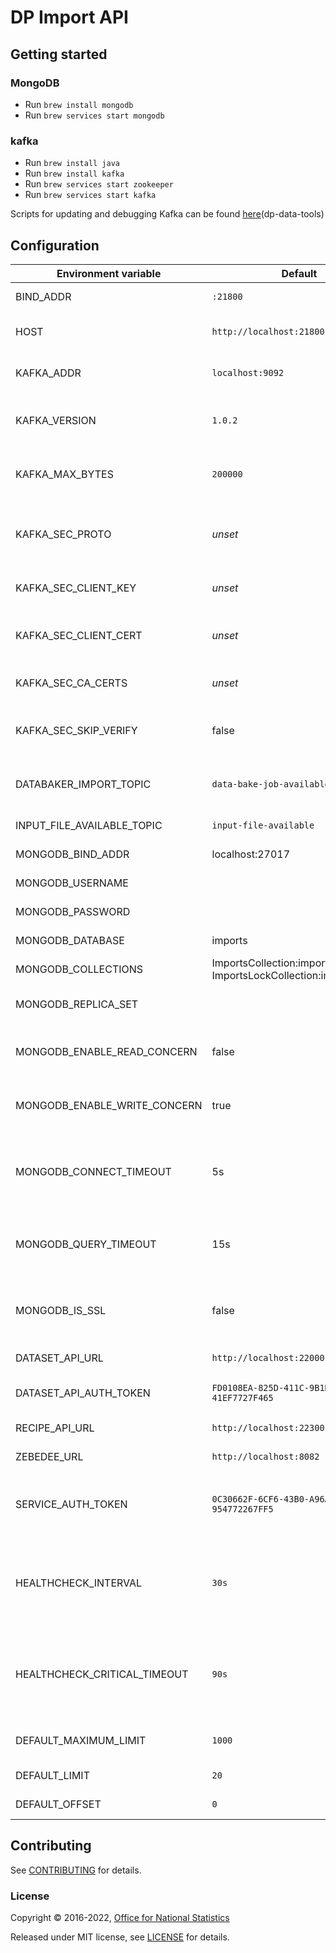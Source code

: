 # DP Import API

## Getting started

### MongoDB

* Run ```brew install mongodb```
* Run ```brew services start mongodb```

### kafka

* Run ```brew install java```
* Run ```brew install kafka```
* Run ```brew services start zookeeper```
* Run ```brew services start kafka```

Scripts for updating and debugging Kafka can be found [here](https://github.com/ONSdigital/dp-data-tools)(dp-data-tools)

## Configuration

| Environment variable         | Default                                                        | Description                                                                                          |
| ---------------------------- |----------------------------------------------------------------|------------------------------------------------------------------------------------------------------|
| BIND_ADDR                    | `:21800`                                                       | The host and port to bind to                                                                         |
| HOST                         | `http://localhost:21800`                                       | The host name used to build URLs                                                                     |
| KAFKA_ADDR                   | `localhost:9092`                                               | A list of kafka brokers (TLS-ready)                                                                  |
| KAFKA_VERSION                | `1.0.2`                                                        | The version of (TLS-ready) Kafka being used                                                          |
| KAFKA_MAX_BYTES              | `200000`                                                       | The max message size for kafka producer                                                              |
| KAFKA_SEC_PROTO              | _unset_                                                        | if set to `TLS`, kafka connections will use TLS ([ref-1])                                            |
| KAFKA_SEC_CLIENT_KEY         | _unset_                                                        | PEM for the client key ([ref-1])                                                                     |
| KAFKA_SEC_CLIENT_CERT        | _unset_                                                        | PEM for the client certificate ([ref-1])                                                             |
| KAFKA_SEC_CA_CERTS           | _unset_                                                        | CA cert chain for the server cert ([ref-1])                                                          |
| KAFKA_SEC_SKIP_VERIFY        | false                                                          | ignores server certificate issues if `true` ([ref-1])                                                |
| DATABAKER_IMPORT_TOPIC       | `data-bake-job-available`                                      | The topic to place messages to data-baker                                                            |
| INPUT_FILE_AVAILABLE_TOPIC   | `input-file-available`                                         | The topic to place V4 files                                                                          |
| MONGODB_BIND_ADDR            | localhost:27017                                                | The MongoDB bind address                                                                             |
| MONGODB_USERNAME             |                                                                | The MongoDB Username                                                                                 |
| MONGODB_PASSWORD             |                                                                | The MongoDB Password                                                                                 |
| MONGODB_DATABASE             | imports                                                        | The MongoDB database                                                                                 |
| MONGODB_COLLECTIONS          | ImportsCollection:imports, ImportsLockCollection:imports_locks | The MongoDB collections                                                                              |
| MONGODB_REPLICA_SET          |                                                                | The name of the MongoDB replica set                                                                  |
| MONGODB_ENABLE_READ_CONCERN  | false                                                          | Switch to use (or not) majority read concern                                                         |
| MONGODB_ENABLE_WRITE_CONCERN | true                                                           | Switch to use (or not) majority write concern                                                        |
| MONGODB_CONNECT_TIMEOUT      | 5s                                                             | The timeout when connecting to MongoDB (`time.Duration` format)                                      |
| MONGODB_QUERY_TIMEOUT        | 15s                                                            | The timeout for querying MongoDB (`time.Duration` format)                                            |
| MONGODB_IS_SSL               | false                                                          | Switch to use (or not) TLS when connecting to mongodb                                                |
| DATASET_API_URL              | `http://localhost:22000`                                       | The URL for the DatasetAPI                                                                           |
| DATASET_API_AUTH_TOKEN       | `FD0108EA-825D-411C-9B1D-41EF7727F465`                         | The Auth Token for the DatasetAPI                                                                    |
| RECIPE_API_URL               | `http://localhost:22300`                                       | The URL for the RecipeAPI                                                                            |
| ZEBEDEE_URL                  | `http://localhost:8082`                                        | The URL Zebedee                                                                                      |
| SERVICE_AUTH_TOKEN           | `0C30662F-6CF6-43B0-A96A-954772267FF5`                         | The token used to identify this service when authenticating                                          |
| HEALTHCHECK_INTERVAL         | `30s`                                                          | The time between calling healthcheck endpoints for check subsystems                                  |
| HEALTHCHECK_CRITICAL_TIMEOUT | `90s`                                                          | The time taken for the health changes from warning state to critical due to subsystem check failures |
| DEFAULT_MAXIMUM_LIMIT        | `1000`                                                         | Default maximum limit for pagination                                                                 |
| DEFAULT_LIMIT                | `20`                                                           | Default limit for pagination                                                                         |
| DEFAULT_OFFSET               | `0`                                                            | Default offset for pagination                                                                        |

[ref-1]:  https://github.com/ONSdigital/dp-kafka/tree/main/examples#tls 'kafka TLS examples documentation'

## Contributing

See [CONTRIBUTING](CONTRIBUTING.md) for details.

### License

Copyright © 2016-2022, [Office for National Statistics](https://www.ons.gov.uk)

Released under MIT license, see [LICENSE](LICENSE.md) for details.
